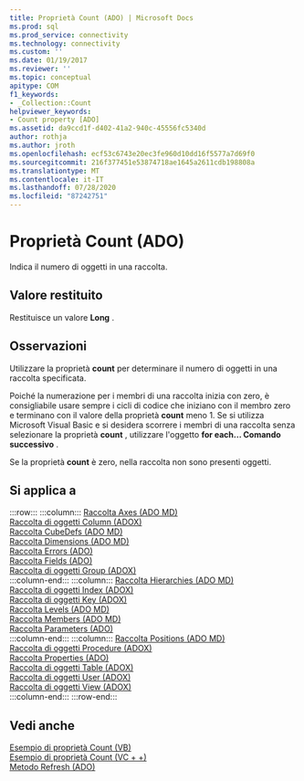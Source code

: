 ```yaml
---
title: Proprietà Count (ADO) | Microsoft Docs
ms.prod: sql
ms.prod_service: connectivity
ms.technology: connectivity
ms.custom: ''
ms.date: 01/19/2017
ms.reviewer: ''
ms.topic: conceptual
apitype: COM
f1_keywords:
- _Collection::Count
helpviewer_keywords:
- Count property [ADO]
ms.assetid: da9ccd1f-d402-41a2-940c-45556fc5340d
author: rothja
ms.author: jroth
ms.openlocfilehash: ecf53c6743e20ec3fe960d10dd16f5577a7d69f0
ms.sourcegitcommit: 216f377451e53874718ae1645a2611cdb198808a
ms.translationtype: MT
ms.contentlocale: it-IT
ms.lasthandoff: 07/28/2020
ms.locfileid: "87242751"
---
```

# <a name="count-property-ado"></a>Proprietà Count (ADO)
Indica il numero di oggetti in una raccolta.  
  
## <a name="return-value"></a>Valore restituito  
 Restituisce un valore **Long** .  
  
## <a name="remarks"></a>Osservazioni  
 Utilizzare la proprietà **count** per determinare il numero di oggetti in una raccolta specificata.  
  
 Poiché la numerazione per i membri di una raccolta inizia con zero, è consigliabile usare sempre i cicli di codice che iniziano con il membro zero e terminano con il valore della proprietà **count** meno 1. Se si utilizza Microsoft Visual Basic e si desidera scorrere i membri di una raccolta senza selezionare la proprietà **count** , utilizzare l'oggetto **for each... Comando successivo** .  
  
 Se la proprietà **count** è zero, nella raccolta non sono presenti oggetti.  
  
## <a name="applies-to"></a>Si applica a  

:::row:::
    :::column:::
        [Raccolta Axes (ADO MD)](../../../ado/reference/ado-md-api/axes-collection-ado-md.md)  
        [Raccolta di oggetti Column (ADOX)](../../../ado/reference/adox-api/columns-collection-adox.md)  
        [Raccolta CubeDefs (ADO MD)](../../../ado/reference/ado-md-api/cubedefs-collection-ado-md.md)  
        [Raccolta Dimensions (ADO MD)](../../../ado/reference/ado-md-api/dimensions-collection-ado-md.md)  
        [Raccolta Errors (ADO)](../../../ado/reference/ado-api/errors-collection-ado.md)  
        [Raccolta Fields (ADO)](../../../ado/reference/ado-api/fields-collection-ado.md)  
        [Raccolta di oggetti Group (ADOX)](../../../ado/reference/adox-api/groups-collection-adox.md)  
    :::column-end:::
    :::column:::
        [Raccolta Hierarchies (ADO MD)](../../../ado/reference/ado-md-api/hierarchies-collection-ado-md.md)  
        [Raccolta di oggetti Index (ADOX)](../../../ado/reference/adox-api/indexes-collection-adox.md)  
        [Raccolta di oggetti Key (ADOX)](../../../ado/reference/adox-api/keys-collection-adox.md)  
        [Raccolta Levels (ADO MD)](../../../ado/reference/ado-md-api/levels-collection-ado-md.md)  
        [Raccolta Members (ADO MD)](../../../ado/reference/ado-md-api/members-collection-ado-md.md)  
        [Raccolta Parameters (ADO)](../../../ado/reference/ado-api/parameters-collection-ado.md)  
    :::column-end:::
    :::column:::
        [Raccolta Positions (ADO MD)](../../../ado/reference/ado-md-api/positions-collection-ado-md.md)  
        [Raccolta di oggetti Procedure (ADOX)](../../../ado/reference/adox-api/procedures-collection-adox.md)  
        [Raccolta Properties (ADO)](../../../ado/reference/ado-api/properties-collection-ado.md)  
        [Raccolta di oggetti Table (ADOX)](../../../ado/reference/adox-api/tables-collection-adox.md)  
        [Raccolta di oggetti User (ADOX)](../../../ado/reference/adox-api/users-collection-adox.md)  
        [Raccolta di oggetti View (ADOX)](../../../ado/reference/adox-api/views-collection-adox.md)  
    :::column-end:::
:::row-end:::

## <a name="see-also"></a>Vedi anche  
 [Esempio di proprietà Count (VB)](../../../ado/reference/ado-api/count-property-example-vb.md)   
 [Esempio di proprietà Count (VC + +)](../../../ado/reference/ado-api/count-property-example-vc.md)   
 [Metodo Refresh (ADO)](../../../ado/reference/ado-api/refresh-method-ado.md)
